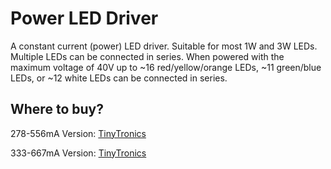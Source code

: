 # Power LED Driver
A constant current (power) LED driver. Suitable for most 1W and 3W LEDs. Multiple LEDs can be connected in series. When powered with the maximum voltage of 40V up to ~16 red/yellow/orange LEDs, ~11 green/blue LEDs, or ~12 white LEDs can be connected in series.

## Where to buy?
278-556mA Version:
[TinyTronics](https://www.tinytronics.nl/index.php?route=product/product&product_id=7288)

333-667mA Version:
[TinyTronics](https://www.tinytronics.nl/index.php?route=product/product&product_id=7287)
